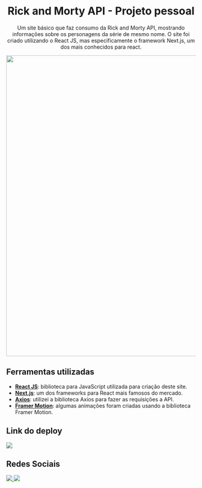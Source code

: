 <div align="center">
  
  <h1>Rick and Morty API - Projeto pessoal</h1>
  <p>Um site básico que faz consumo da Rick and Morty API, mostrando informações sobre os personagens da série de mesmo nome. O site foi criado utilizando o React JS,     mas especificamente o framework Next.js, um dos mais conhecidos para react.</p>
  <img width="800" src="https://user-images.githubusercontent.com/92607743/154386197-f3802106-9ce4-480c-b54a-b20ee6f5b81e.gif" />
  
</div>

<h2>Ferramentas utilizadas</h2>
<ul>
  <li><a href="https://pt-br.reactjs.org/"><b>React JS</b></a>: biblioteca para JavaScript utilizada para criação deste site.</li>
  <li><a href="https://nextjs.org/"><b>Next.js</b></a>: um dos frameworks para React mais famosos do mercado.</li>
  <li><a href="https://axios-http.com/"><b>Axios</b></a>: utilizei a biblioteca Axios para fazer as requisições a API.</li>
  <li><a href="https://www.framer.com/motion/"><b>Framer Motion</b></a>:  algumas animações foram criadas usando a biblioteca Framer Motion.</li>
</ul>

<h2>Link do deploy</h2>
<a href="https://rick-and-morty-api-1vr7k2chr-lucasinmanuel.vercel.app/">
  <img src="https://img.shields.io/badge/Vercel-000000?style=for-the-badge&logo=vercel&logoColor=white" />
</a>

<h2>Redes Sociais</h2>
<a href="https://www.linkedin.com/in/lucas-emanuel-santana-dos-santos-7431b722a" alt="linkedin">
  <img src="https://img.shields.io/badge/linkedin-0A66C2?style=for-the-badge&logo=linkedin&logoColor=white" />
</a>
<a href="https://www.instagram.com/lucasinmanuel/" alt="instagram">
  <img src="https://img.shields.io/badge/Instagram-E4405F?style=for-the-badge&logo=instagram&logoColor=white" />
</a>

